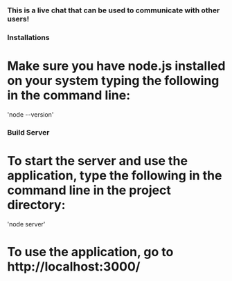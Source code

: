 ### This is a live chat that can be used to communicate with other users!

### Installations

# Make sure you have node.js installed on your system typing the following in the command line:

'node --version'

### Build Server

# To start the server and use the application, type the following in the command line in the project directory:

'node server'

# To use the application, go to http://localhost:3000/
